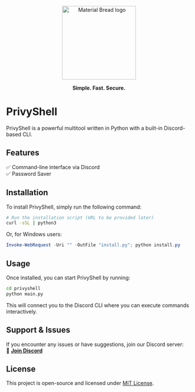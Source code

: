 <p align="center">
    <img width="200" src="https://cdn.discordapp.com/attachments/1300094976155451402/1336280808272433154/Picsart_25-01-05_13-16-49-500-removebg-preview.png?ex=67a33bfb&is=67a1ea7b&hm=599ea98769ca68161927823e5502cb11a32916292f3026279372f30fc73bb658&" alt="Material Bread logo">
</p>

<p align="center">
    <b>
Simple. Fast. Secure. 
    </b>
</p>

# **PrivyShell**  

PrivyShell is a powerful multitool written in Python with a built-in Discord-based CLI.

## **Features**  
✅ Command-line interface via Discord  
✅️ Password Saver

## **Installation**  
To install PrivyShell, simply run the following command:  

```bash
# Run the installation script (URL to be provided later)
curl -sSL | python3
```

Or, for Windows users:  

```powershell
Invoke-WebRequest -Uri "" -OutFile "install.py"; python install.py
```

## **Usage**  
Once installed, you can start PrivyShell by running:  

```bash
cd privyshell
python main.py
```

This will connect you to the Discord CLI where you can execute commands interactively.  

## **Support & Issues**  
If you encounter any issues or have suggestions, join our Discord server:  
🔗 **[Join Discord](https://discord.gg/jtejWK5MmT)**  

## **License**  
This project is open-source and licensed under [MIT License](LICENSE).  


